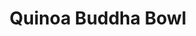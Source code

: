 ---
title: Quinoa Buddha Bowl
description: Kleurrijke maaltijdsalade met geroosterde groenten
image: https://images.unsplash.com/photo-1512621776951-a57141f2eefd
categories: [Lunch, Diner, Vegetarisch, Koolhydraatarm]
tijd: 30
portions: 2
ingredients:
  - 150g quinoa
  - 200g zoete aardappel
  - 150g kikkererwten
  - 100g spinazie
  - 1 avocado
  - 2 el olijfolie
  - 1 citroen
  - Zeezout en peper
instructions:
  - Kook de quinoa volgens verpakking.
  - Snijd zoete aardappel in blokjes en rooster 20 min op 200°C.
  - Spoel kikkererwten af en rooster mee laatste 10 min.
  - Maak dressing van olijfolie, citroensap, zout en peper.
  - Verdeel alle ingrediënten over 2 kommen.
  - Garneer met avocado en besprenkel met dressing.
---